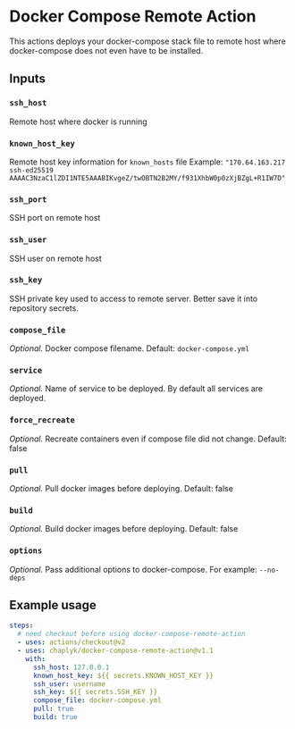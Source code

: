 # Docker Compose Remote Action

This actions deploys your docker-compose stack file to remote host where docker-compose does not even have to be installed.

## Inputs

### `ssh_host`
Remote host where docker is running

### `known_host_key`
Remote host key information for `known_hosts` file
Example: `"170.64.163.217 ssh-ed25519 AAAAC3NzaC1lZDI1NTE5AAABIKvgeZ/twOBTN2B2MY/f931XhbW0p0zXjBZgL+R1IW7D"`

### `ssh_port`
SSH port on remote host

### `ssh_user`
SSH user on remote host

### `ssh_key`
SSH private key used to access to remote server. 
Better save it into repository secrets.

### `compose_file`
*Optional.* Docker compose filename. Default: `docker-compose.yml`

### `service`
*Optional.* Name of service to be deployed. By default all services are deployed.

### `force_recreate`
*Optional.* Recreate containers even if compose file did not change. Default: false

### `pull`
*Optional.* Pull docker images before deploying. Default: false

### `build`
*Optional.* Build docker images before deploying. Default: false

### `options`
*Optional.* Pass additional options to docker-compose. For example: `--no-deps`

## Example usage

```yaml
steps:
  # need checkout before using docker-compose-remote-action
  - uses: actions/checkout@v2
  - uses: chaplyk/docker-compose-remote-action@v1.1
    with:
      ssh_host: 127.0.0.1
      known_host_key: ${{ secrets.KNOWN_HOST_KEY }}
      ssh_user: username
      ssh_key: ${{ secrets.SSH_KEY }}
      compose_file: docker-compose.yml
      pull: true
      build: true
```
